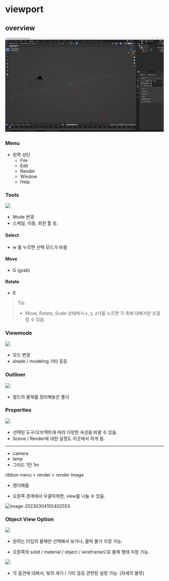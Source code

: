 # viewport

## overview

![1](./img/viewport.png)



### Menu

- 왼쪽 상단
  - File
  - Edit
  - Render
  - Window
  - Help



### Tools

![](/img/01_tools.png)

- Mode 변경
- 스케일, 이동, 회전 툴 등.

#### Select

- w 를 누르면 선택 모드가 바뀜

#### Move

- G (grab)

#### Rotate

- R





> Tip
>
> - Move, Rotate, Scale 상태에서 x, y, z키를 누르면 각 축에 대해서만 조절할 수 있음.





### Viewmode

![](/img/01_viewmode.png)

- 모드 변경
- shade / modeling 기타 등등



### Outliner

![](/img/01_outliner.png)

- 필드의 물체를 정리해놓은 폴더



### Properties

![](/img/01_properties.png)

- 선택된 도구/오브젝트에 따라 다양한 속성을 바꿀 수 있음.
- Scene / Render에 대한 설정도 이곳에서 하게 됨.



----



- camera
- lamp
- 그리드 1칸 1m



ribbon menu > render > render Image

- 렌더해줌



- 오른쪽 경계에서 우클릭하면, view를 나눌 수 있음.

![image-20230304155402553](/img/split.png)







### Object View Option

![](/img/01_viewOption.png)

- 원하는 타입의 물체만 선택해서 보거나, 클릭 불가 지정 가능.

- 오른쪽의 solid / material / object / wireframe으로 물체 형태 지정 가능.

![](/img/01_viewOption2.png)

- 각 옵견에 대해서, 빛의 세기 / 기타 등등 관련된 설정 가능. (자세히 몰루)

